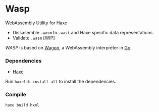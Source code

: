 # Wasp

WebAssembly Utility for Haxe

 * Dissasemble `.wasm` to `.wast` and Haxe specific data representations.
 * Validate `.wasm` [WIP]


_WASP_ is based on [Wagon](https://github.com/go-interpreters/wagon), a WebAssembly interpreter in [Go](https://golang.org)

### Dependencies

 * [Haxe](https://haxe.org/)

Run `haxelib install all` to install the dependencies.

### Compile

```
haxe build.hxml
```

